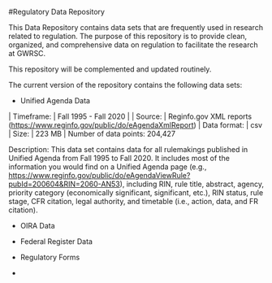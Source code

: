 #Regulatory Data Repository 


This Data Repository contains data sets that are frequently used in research related to regulation. The purpose of this repository is to provide clean, organized, and comprehensive data on regulation to facilitate the research at GWRSC.

This repository will be complemented and updated routinely.

The current version of the repository contains the following data sets:

* Unified Agenda Data

| Timeframe: | Fall 1995 - Fall 2020 |
| Source: | Reginfo.gov XML reports (https://www.reginfo.gov/public/do/eAgendaXmlReport)
| Data format: | csv
| Size: | 223 MB
| Number of data points: 204,427

Description: This data set contains data for all rulemakings published in Unified Agenda from Fall 1995 to Fall 2020. It includes most of the information you would find on a Unified Agenda page (e.g., https://www.reginfo.gov/public/do/eAgendaViewRule?pubId=200604&RIN=2060-AN53), including RIN, rule title, abstract, agency, priority category (economically significant, significant, etc.), RIN status, rule stage, CFR citation, legal authority, and timetable (i.e., action, data, and FR citation).

* OIRA Data  
* Federal Register Data

* Regulatory Forms
* 

